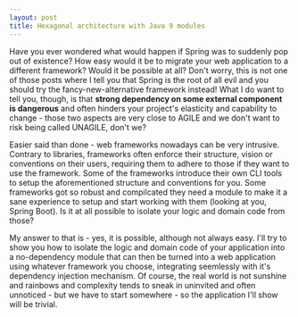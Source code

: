 ```yaml
---
layout: post
title: Hexagonal architecture with Java 9 modules
---
```


Have you ever wondered what would happen if Spring was to suddenly pop out of existence? How easy would it be to migrate your web application to a different framework? Would it be possible at all? Don't worry, this is not one of those posts where I tell you that Spring is the root of all evil and you should try the fancy-new-alternative framework instead! What I do want to tell you, though, is that **strong dependency on some external component is dangerous** and often hinders your project's elasticity and capability to change - those two aspects are very close to AGILE and we don't want to risk being called UNAGILE, don't we?

Easier said than done - web frameworks nowadays can be very intrusive. Contrary to libraries, frameworks often enforce their structure, vision or conventions on their users, requiring them to adhere to those if they want to use the framework. Some of the frameworks introduce their own CLI tools to setup the aforementioned structure and conventions for you. Some frameworks got so robust and compilcated they need a module to make it a sane experience to setup and start working with them (looking at you, Spring Boot). Is it at all possible to isolate your logic and domain code from those?

My answer to that is - yes, it is possible, although not always easy. I'll try to show you how to isolate the logic and domain code of your application into a no-dependency module that can then be turned into a web application using whatever framework you choose, integrating seemlessly with it's dependency injection mechanism. Of course, the real world is not sunshine and rainbows and complexity tends to sneak in uninvited and often unnoticed - but we have to start somewhere - so the application I'll show will be trivial.